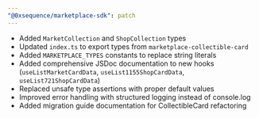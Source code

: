 ```yaml
---
"@0xsequence/marketplace-sdk": patch
---
```


- Added `MarketCollection` and `ShopCollection` types
- Updated `index.ts` to export types from `marketplace-collectible-card`
- Added `MARKETPLACE_TYPES` constants to replace string literals
- Added comprehensive JSDoc documentation to new hooks (`useListMarketCardData`, `useList1155ShopCardData`, `useList721ShopCardData`)
- Replaced unsafe type assertions with proper default values
- Improved error handling with structured logging instead of console.log
- Added migration guide documentation for CollectibleCard refactoring
